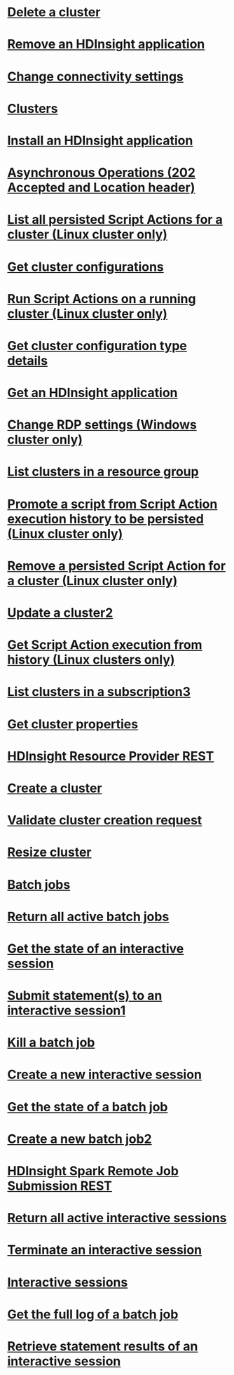 # [Delete a cluster](HDInsightREST/delete-a-cluster.md)
# [Remove an HDInsight application](HDInsightREST/remove-an-hdinsight-application.md)
# [Change connectivity settings](HDInsightREST/change-connectivity-settings.md)
# [Clusters](HDInsightREST/clusters.md)
# [Install an HDInsight application](HDInsightREST/install-an-hdinsight-application.md)
# [Asynchronous Operations (202 Accepted and Location header)](HDInsightREST/asynchronous-operations--202-accepted-and-location-header-.md)
# [List all persisted Script Actions for a cluster (Linux cluster only)](HDInsightREST/list-all-persisted-script-actions-for-a-cluster--linux-cluster-only-.md)
# [Get cluster configurations](HDInsightREST/get-cluster-configurations.md)
# [Run Script Actions on a running cluster (Linux cluster only)](HDInsightREST/run-script-actions-on-a-running-cluster--linux-cluster-only-.md)
# [Get cluster configuration type details](HDInsightREST/get-cluster-configuration-type-details.md)
# [Get an HDInsight application](HDInsightREST/get-an-hdinsight-application.md)
# [Change RDP settings (Windows cluster only)](HDInsightREST/change-rdp-settings--windows-cluster-only-.md)
# [List clusters in a resource group](HDInsightREST/list-clusters-in-a-resource-group.md)
# [Promote a script from Script Action execution history to be persisted (Linux cluster only)](HDInsightREST/41313b17-787f-4768-8e61-40b492452c02.md)
# [Remove a persisted Script Action for a cluster (Linux cluster only)](HDInsightREST/remove-a-persisted-script-action-for-a-cluster--linux-cluster-only-.md)
# [Update a cluster2](HDInsightREST/update-a-cluster2.md)
# [Get Script Action execution from history (Linux clusters only)](HDInsightREST/get-script-action-execution-from-history--linux-clusters-only-.md)
# [List clusters in a subscription3](HDInsightREST/list-clusters-in-a-subscription3.md)
# [Get cluster properties](HDInsightREST/get-cluster-properties.md)
# [HDInsight Resource Provider REST](HDInsightREST/hdinsight-resource-provider-rest.md)
# [Create a cluster](HDInsightREST/create-a-cluster.md)
# [Validate cluster creation request](HDInsightREST/validate-cluster-creation-request.md)
# [Resize cluster](HDInsightREST/resize-cluster.md)
# [Batch jobs](HDInsightSparkREST/batch-jobs.md)
# [Return all active batch jobs](HDInsightSparkREST/return-all-active-batch-jobs.md)
# [Get the state of an interactive session](HDInsightSparkREST/get-the-state-of-an-interactive-session.md)
# [Submit statement(s) to an interactive session1](HDInsightSparkREST/submit-statement-s--to-an-interactive-session1.md)
# [Kill a batch job](HDInsightSparkREST/kill-a-batch-job.md)
# [Create a new interactive session](HDInsightSparkREST/create-a-new-interactive-session.md)
# [Get the state of a batch job](HDInsightSparkREST/get-the-state-of-a-batch-job.md)
# [Create a new batch job2](HDInsightSparkREST/create-a-new-batch-job2.md)
# [HDInsight Spark Remote Job Submission REST](HDInsightSparkREST/hdinsight-spark-remote-job-submission-rest.md)
# [Return all active interactive sessions](HDInsightSparkREST/return-all-active-interactive-sessions.md)
# [Terminate an interactive session](HDInsightSparkREST/terminate-an-interactive-session.md)
# [Interactive sessions](HDInsightSparkREST/interactive-sessions.md)
# [Get the full log of a batch job](HDInsightSparkREST/get-the-full-log-of-a-batch-job.md)
# [Retrieve statement results of an interactive session](HDInsightSparkREST/retrieve-statement-results-of-an-interactive-session.md)
